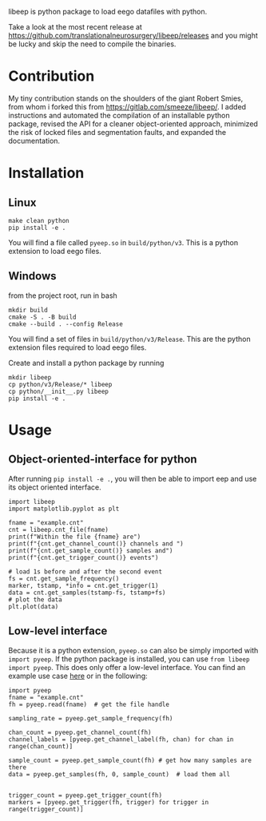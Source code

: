libeep is python package to load eego datafiles with python.

Take a look at the most recent release at https://github.com/translationalneurosurgery/libeep/releases and you might be lucky and skip the need to compile the binaries.

# Contribution

My tiny contribution stands on the shoulders of the giant Robert Smies, from whom i forked this from https://gitlab.com/smeeze/libeep/. I added instructions and automated the compilation of an installable python package, revised the API for a cleaner object-oriented approach, minimized the risk of locked files and segmentation faults, and expanded the documentation.

# Installation

## Linux

```
make clean python
pip install -e .
```
You will find a file called `pyeep.so` in `build/python/v3`. This is a python extension to load eego files.

## Windows

from the project root, run in bash

```{bash}
mkdir build
cmake -S . -B build
cmake --build . --config Release
```
You will find a set of files  in `build/python/v3/Release`. This are the python extension files required to load eego files.

Create and install a python package by running

```{bash}
mkdir libeep
cp python/v3/Release/* libeep
cp python/__init__.py libeep
pip install -e .
```

# Usage

## Object-oriented-interface for python

After running `pip install -e .`, you will then be able to import eep and use its object oriented interface.

```{python}
import libeep
import matplotlib.pyplot as plt

fname = "example.cnt"
cnt = libeep.cnt_file(fname)
print(f"Within the file {fname} are")
print(f"{cnt.get_channel_count()} channels and ")
print(f"{cnt.get_sample_count()} samples and")
print(f"{cnt.get_trigger_count()} events")

# load 1s before and after the second event
fs = cnt.get_sample_frequency()
marker, tstamp, *info = cnt.get_trigger(1)
data = cnt.get_samples(tstamp-fs, tstamp+fs)
# plot the data
plt.plot(data)
```


## Low-level interface

Because it is a python extension, `pyeep.so` can also be simply imported with `import pyeep`. If the python package is installed, you can use `from libeep import pyeep`. This does only offer a low-level interface. You can find an example use case [here](python/demo_read_cnt.py) or in the following:

```{python}
import pyeep
fname = "example.cnt"
fh = pyeep.read(fname)  # get the file handle

sampling_rate = pyeep.get_sample_frequency(fh)

chan_count = pyeep.get_channel_count(fh)
channel_labels = [pyeep.get_channel_label(fh, chan) for chan in range(chan_count)]

sample_count = pyeep.get_sample_count(fh) # get how many samples are there
data = pyeep.get_samples(fh, 0, sample_count)  # load them all


trigger_count = pyeep.get_trigger_count(fh)
markers = [pyeep.get_trigger(fh, trigger) for trigger in range(trigger_count)]

```
